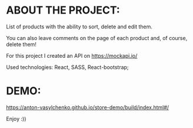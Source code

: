 # ABOUT THE PROJECT:

List of products with the ability to sort, delete and edit them.

You can also leave comments on the page of each product and, of course, delete them!

For this project I created an API on https://mockapi.io/

Used technologies: React, SASS, React-bootstrap;

# DEMO:

https://anton-vasylchenko.github.io/store-demo/build/index.html#/

Enjoy :))


